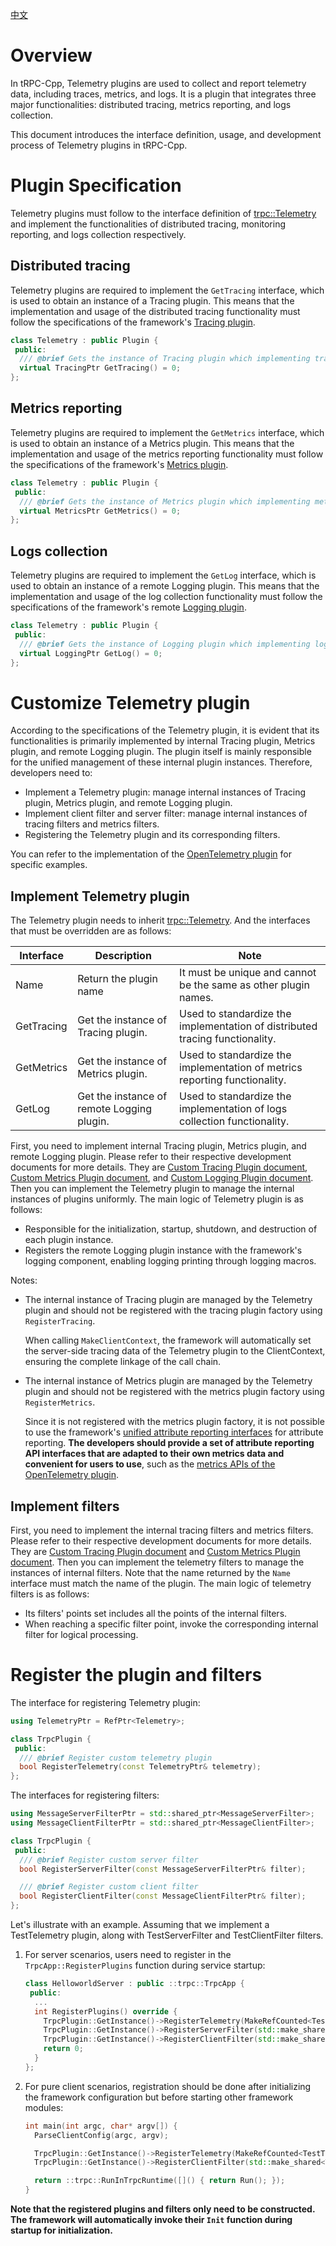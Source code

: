 [中文](../zh/custom_telemetry.md)

# Overview

In tRPC-Cpp, Telemetry plugins are used to collect and report telemetry data, including traces, metrics, and logs. It is a plugin that integrates three major functionalities: distributed tracing, metrics reporting, and logs collection.

This document introduces the interface definition, usage, and development process of Telemetry plugins in tRPC-Cpp.

# Plugin Specification

Telemetry plugins must follow to the interface definition of [trpc::Telemetry](../../trpc/telemetry/telemetry.h) and implement the functionalities of distributed tracing, monitoring reporting, and logs collection respectively.

## Distributed tracing

Telemetry plugins are required to implement the `GetTracing` interface, which is used to obtain an instance of a Tracing plugin. This means that the implementation and usage of the distributed tracing functionality must follow the specifications of the framework's [Tracing plugin](./custom_tracing.md).

```cpp
class Telemetry : public Plugin {
 public:
  /// @brief Gets the instance of Tracing plugin which implementing tracing capabilities
  virtual TracingPtr GetTracing() = 0;
};
```

## Metrics reporting

Telemetry plugins are required to implement the `GetMetrics` interface, which is used to obtain an instance of a Metrics plugin. This means that the implementation and usage of the metrics reporting functionality must follow the specifications of the framework's [Metrics plugin](./custom_metrics.md).

```cpp
class Telemetry : public Plugin {
 public:
  /// @brief Gets the instance of Metrics plugin which implementing metrics capabilities
  virtual MetricsPtr GetMetrics() = 0;
};
```

## Logs collection

Telemetry plugins are required to implement the `GetLog` interface, which is used to obtain an instance of a remote Logging plugin. This means that the implementation and usage of the log collection functionality must follow the specifications of the framework's remote [Logging plugin](./custom_logging.md).

```cpp
class Telemetry : public Plugin {
 public:
  /// @brief Gets the instance of Logging plugin which implementing log capabilities
  virtual LoggingPtr GetLog() = 0;
};
```

# Customize Telemetry plugin

According to the specifications of the Telemetry plugin, it is evident that its functionalities is primarily implemented by internal Tracing plugin, Metrics plugin, and remote Logging plugin. The plugin itself is mainly responsible for the unified management of these internal plugin instances. Therefore, developers need to:

* Implement a Telemetry plugin: manage internal instances of Tracing plugin, Metrics plugin, and remote Logging plugin.
* Implement client filter and server filter: manage internal instances of tracing filters and metrics filters.
* Registering the Telemetry plugin and its corresponding filters.

You can refer to the implementation of the [OpenTelemetry plugin](https://github.com/trpc-ecosystem/cpp-telemetry-opentelemetry/) for specific examples.

## Implement Telemetry plugin

The Telemetry plugin needs to inherit [trpc::Telemetry](../../trpc/telemetry/telemetry.h). And the interfaces that must be overridden are as follows:

| Interface | Description | Note |
| ------ | ------ | ------ |
| Name | Return the plugin name | It must be unique and cannot be the same as other plugin names. |
| GetTracing | Get the instance of Tracing plugin. | Used to standardize the implementation of distributed tracing functionality. |
| GetMetrics | Get the instance of Metrics plugin. | Used to standardize the implementation of metrics reporting functionality. |
| GetLog | Get the instance of remote Logging plugin. | Used to standardize the implementation of logs collection functionality. |

First, you need to implement internal Tracing plugin, Metrics plugin, and remote Logging plugin. Please refer to their respective development documents for more details. They are [Custom Tracing Plugin document](./custom_tracing.md), [Custom Metrics Plugin document](./custom_metrics.md), and [Custom Logging Plugin document](). Then you can implement the Telemetry plugin to manage the internal instances of plugins uniformly. The main logic of Telemetry plugin is as follows:

* Responsible for the initialization, startup, shutdown, and destruction of each plugin instance.
* Registers the remote Logging plugin instance with the framework's logging component, enabling logging printing through logging macros.

Notes:

* The internal instance of Tracing plugin are managed by the Telemetry plugin and should not be registered with the tracing plugin factory using `RegisterTracing`.

    When calling `MakeClientContext`, the framework will automatically set the server-side tracing data of the Telemetry plugin to the ClientContext, ensuring the complete linkage of the call chain.

* The internal instance of Metrics plugin are managed by the Telemetry plugin and should not be registered with the metrics plugin factory using `RegisterMetrics`.

    Since it is not registered with the metrics plugin factory, it is not possible to use the framework's [unified attribute reporting interfaces](../../trpc/metrics/trpc_metrics_report.h) for attribute reporting. **The developers should provide a set of attribute reporting API interfaces that are adapted to their own metrics data and convenient for users to use**, such as the [metrics APIs of the OpenTelemetry plugin](https://github.com/trpc-ecosystem/cpp-telemetry-opentelemetry/blob/master/trpc/telemetry/opentelemetry/metrics/opentelemetry_metrics_api.h).

## Implement filters

First, you need to implement the internal tracing filters and metrics filters. Please refer to their respective development documents for more details. They are [Custom Tracing Plugin document](./custom_tracing.md) and [Custom Metrics Plugin document](./custom_metrics.md). Then you can implement the telemetry filters to manage the instances of internal filters. Note that the name returned by the `Name` interface must match the name of the plugin. The main logic of telemetry filters is as follows:

* Its filters' points set includes all the points of the internal filters.
* When reaching a specific filter point, invoke the corresponding internal filter for logical processing.

# Register the plugin and filters

The interface for registering Telemetry plugin:

```cpp
using TelemetryPtr = RefPtr<Telemetry>;

class TrpcPlugin {
 public:
  /// @brief Register custom telemetry plugin
  bool RegisterTelemetry(const TelemetryPtr& telemetry);
};
```

The interfaces for registering filters:

```cpp
using MessageServerFilterPtr = std::shared_ptr<MessageServerFilter>;
using MessageClientFilterPtr = std::shared_ptr<MessageClientFilter>;

class TrpcPlugin {
 public:
  /// @brief Register custom server filter
  bool RegisterServerFilter(const MessageServerFilterPtr& filter);

  /// @brief Register custom client filter
  bool RegisterClientFilter(const MessageClientFilterPtr& filter);
};
```

Let's illustrate with an example. Assuming that we implement a TestTelemetry plugin, along with TestServerFilter and TestClientFilter filters.

1. For server scenarios, users need to register in the `TrpcApp::RegisterPlugins` function during service startup:

    ```cpp
    class HelloworldServer : public ::trpc::TrpcApp {
     public:
      ...
      int RegisterPlugins() override {
        TrpcPlugin::GetInstance()->RegisterTelemetry(MakeRefCounted<TestTelemetry>());
        TrpcPlugin::GetInstance()->RegisterServerFilter(std::make_shared<TestServerFilter>());
        TrpcPlugin::GetInstance()->RegisterClientFilter(std::make_shared<TestClientFilter>());
        return 0;
      }
    };
    ```

2. For pure client scenarios, registration should be done after initializing the framework configuration but before starting other framework modules:

    ```cpp
    int main(int argc, char* argv[]) {
      ParseClientConfig(argc, argv);

      TrpcPlugin::GetInstance()->RegisterTelemetry(MakeRefCounted<TestTelemetry>());
      TrpcPlugin::GetInstance()->RegisterClientFilter(std::make_shared<TestClientFilter>());

      return ::trpc::RunInTrpcRuntime([]() { return Run(); });
    }
    ```

**Note that the registered plugins and filters only need to be constructed. The framework will automatically invoke their `Init` function during startup for initialization.**

